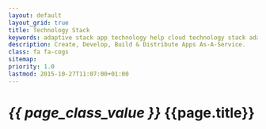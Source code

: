 ```yaml
---
layout: default
layout_grid: true
title: Technology Stack
keywords: adaptive stack app technology help cloud technology stack adaptive cloud
description: Create, Develop, Build & Distribute Apps As-A-Service. 
class: fa fa-cogs
sitemap:
priority: 1.0
lastmod: 2015-10-27T11:07:00+01:00
---
```


<h1><i class="{{ page.class }}" style="width: 55px;">{{ page_class_value }}</i> {{page.title}}</h1>